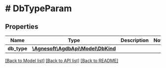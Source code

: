 # # DbTypeParam

## Properties

Name | Type | Description | Notes
------------ | ------------- | ------------- | -------------
**db_type** | [**\Agnesoft\AgdbApi\Model\DbKind**](DbKind.md) |  |

[[Back to Model list]](../../README.md#models) [[Back to API list]](../../README.md#endpoints) [[Back to README]](../../README.md)
